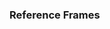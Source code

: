 <link rel="stylesheet" href="{{baseUrl}}/css/textbook.css">

<div class="website-content">

### Reference Frames

<div id="main">

<include src="./introduction/topicPanel.md" />

</div>
</div>
